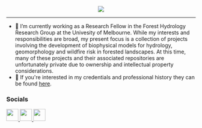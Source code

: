 <p align="center">
  <a href="https://skillicons.dev">
    <img src="https://skillicons.dev/icons?i=r,py,rust" />
  </a>
</p>

---

- 🔭 I’m currently working as a Research Fellow in the Forest Hydrology Research Group at the Univesity of Melbourne. While my interests and responsibilities are broad, my present focus is a collection of projects involving the development of biophysical models for hydrology, geomorphology and wildfire risk in forested landscapes. At this time, many of these projects and their associated repositories are unfortunately private due to ownership and intellectual property considerations.
- 💬 If you're interested in my credentials and professional history they can be found [here](https://tom-keeble.github.io/CV/).

### Socials

<p align="left"> <a href="https://www.github.com/tom-keeble" target="_blank" rel="noreferrer"> <picture> <source media="(prefers-color-scheme: dark)" srcset="https://raw.githubusercontent.com/danielcranney/readme-generator/main/public/icons/socials/github-dark.svg" /> <source media="(prefers-color-scheme: light)" srcset="https://raw.githubusercontent.com/danielcranney/readme-generator/main/public/icons/socials/github.svg" /> <img src="https://raw.githubusercontent.com/danielcranney/readme-generator/main/public/icons/socials/github.svg" width="32" height="32" /> </picture> </a> <a href="https://www.linkedin.com/in/tomkeeble" target="_blank" rel="noreferrer"> <picture> <source media="(prefers-color-scheme: dark)" srcset="https://raw.githubusercontent.com/danielcranney/readme-generator/main/public/icons/socials/linkedin-dark.svg" /> <source media="(prefers-color-scheme: light)" srcset="https://raw.githubusercontent.com/danielcranney/readme-generator/main/public/icons/socials/linkedin.svg" /> <img src="https://raw.githubusercontent.com/danielcranney/readme-generator/main/public/icons/socials/linkedin.svg" width="32" height="32" /> </picture> </a> <a href="[https://www.linkedin.com/in/tomkeeble](https://scholar.google.com.au/citations?hl=en&user=kYwlMLMAAAAJ)" target="_blank" rel="noreferrer"> <picture> <source media="(prefers-color-scheme: dark)" srcset="https://upload.wikimedia.org/wikipedia/commons/c/c7/Google_Scholar_logo.svg" /> <source media="(prefers-color-scheme: light)" srcset="https://upload.wikimedia.org/wikipedia/commons/c/c7/Google_Scholar_logo.svg" /> <img src="https://upload.wikimedia.org/wikipedia/commons/c/c7/Google_Scholar_logo.svg" width="32" height="32" /> </picture> </a> </p>
<!--
**tom-keeble/tom-keeble** is a ✨ _special_ ✨ repository because its `README.md` (this file) appears on your GitHub profile.

Here are some ideas to get you started:

- 🔭 I’m currently working on ...
- 🌱 I’m currently learning ...
- 👯 I’m looking to collaborate on ...
- 🤔 I’m looking for help with ...
- 💬 Ask me about ...
- 📫 How to reach me: ...
- 😄 Pronouns: ...
- ⚡ Fun fact: ...
-->
